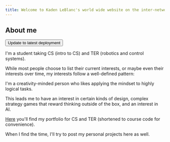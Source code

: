 ```yaml
---
title: Welcome to Kaden LeBlanc's world wide website on the inter-network
---
```

About me
---
<button onclick="updatePage()">Update to latest deployment</button>

<script>
function updatePage() {
    // Get the current URL without query params, then append a random one
    const baseUrl = window.location.origin + window.location.pathname;
    const cacheBuster = '?v=' + new Date().getTime(); // Timestamp ensures uniqueness
    window.location.href = baseUrl + cacheBuster;
}
</script>
I'm a student taking CS (intro to CS) and TER (robotics and control systems).

While most people choose to list their current interests, or maybe even their interests over time, my interests follow a well-defined pattern:

I'm a creativity-minded person who likes applying the mindset to highly logical tasks.

This leads me to have an interest in certain kinds of design, complex strategy games that reward thinking outside of the box, and an interest in AI.

[Here](./portfolio/) you'll find my portfolio for CS and TER (shortened to course code for convenience).

When I find the time, I'll try to post my personal projects here as well.
